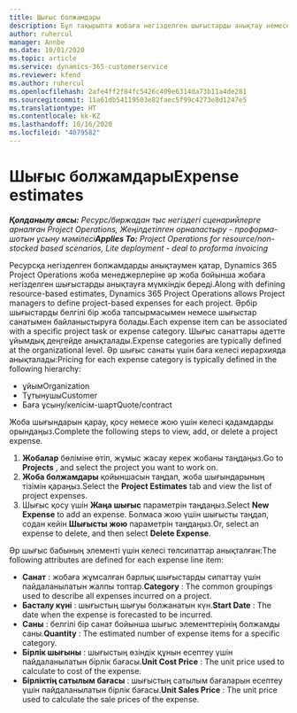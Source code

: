```yaml
---
title: Шығыс болжамдары
description: Бұл тақырыпта жобаға негізделген шығыстарды анықтау немесе бағалау туралы ақпарат берілген.
author: ruhercul
manager: Annbe
ms.date: 10/01/2020
ms.topic: article
ms.service: dynamics-365-customerservice
ms.reviewer: kfend
ms.author: ruhercul
ms.openlocfilehash: 2afe4ff2f84fc5426c409e6314da73b11a4de281
ms.sourcegitcommit: 11a61db54119503e82faec5f99c4273e8d1247e5
ms.translationtype: HT
ms.contentlocale: kk-KZ
ms.lasthandoff: 10/16/2020
ms.locfileid: "4079582"
---
```

# <a name="expense-estimates"></a><span data-ttu-id="9ff87-103">Шығыс болжамдары</span><span class="sxs-lookup"><span data-stu-id="9ff87-103">Expense estimates</span></span>
<span data-ttu-id="9ff87-104">_**Қолданылу аясы:** Ресурс/биржадан тыс негіздегі сценарийлерге арналған Project Operations, Жеңілдетілген орналастыру - проформа-шотын ұсыну мәмілесі_</span><span class="sxs-lookup"><span data-stu-id="9ff87-104">_**Applies To:** Project Operations for resource/non-stocked based scenarios, Lite deployment - deal to proforma invoicing_</span></span>

<span data-ttu-id="9ff87-105">Ресурсқа негізделген болжамдарды анықтаумен қатар, Dynamics 365 Project Operations жоба менеджерлеріне әр жоба бойынша жобаға негізделген шығыстарды анықтауға мүмкіндік береді.</span><span class="sxs-lookup"><span data-stu-id="9ff87-105">Along with defining resource-based estimates, Dynamics 365 Project Operations allows Project managers to define project-based expenses for each project.</span></span> <span data-ttu-id="9ff87-106">Әрбір шығыстарды белгілі бір жоба тапсырмасымен немесе шығыстар санатымен байланыстыруға болады.</span><span class="sxs-lookup"><span data-stu-id="9ff87-106">Each expense item can be associated with a specific project task or expense category.</span></span> <span data-ttu-id="9ff87-107">Шығыс санаттары әдетте ұйымдық деңгейде анықталады.</span><span class="sxs-lookup"><span data-stu-id="9ff87-107">Expense categories are typically defined at the organizational level.</span></span> <span data-ttu-id="9ff87-108">Әр шығыс санаты үшін баға келесі иерархияда анықталады:</span><span class="sxs-lookup"><span data-stu-id="9ff87-108">Pricing for each expense category is typically defined in the following hierarchy:</span></span>

- <span data-ttu-id="9ff87-109">ұйым</span><span class="sxs-lookup"><span data-stu-id="9ff87-109">Organization</span></span>
- <span data-ttu-id="9ff87-110">Тұтынушы</span><span class="sxs-lookup"><span data-stu-id="9ff87-110">Customer</span></span>
- <span data-ttu-id="9ff87-111">Баға ұсыну/келісім-шарт</span><span class="sxs-lookup"><span data-stu-id="9ff87-111">Quote/contract</span></span>

<span data-ttu-id="9ff87-112">Жоба шығындарын қарау, қосу немесе жою үшін келесі қадамдарды орындаңыз.</span><span class="sxs-lookup"><span data-stu-id="9ff87-112">Complete the following steps to view, add, or delete a project expense.</span></span>

1. <span data-ttu-id="9ff87-113">**Жобалар** бөліміне өтіп, жұмыс жасау керек жобаны таңдаңыз.</span><span class="sxs-lookup"><span data-stu-id="9ff87-113">Go to **Projects** , and select the project you want to work on.</span></span>
2. <span data-ttu-id="9ff87-114">**Жоба болжамдары** қойыншасын таңдап, жоба шығындарының тізімін қараңыз.</span><span class="sxs-lookup"><span data-stu-id="9ff87-114">Select the **Project Estimates** tab and view the list of project expenses.</span></span>
3. <span data-ttu-id="9ff87-115">Шығыс қосу үшін **Жаңа шығыс** параметрін таңдаңыз.</span><span class="sxs-lookup"><span data-stu-id="9ff87-115">Select **New Expense** to add an expense.</span></span> <span data-ttu-id="9ff87-116">Болмаса жою үшін шығысты таңдап, содан кейін **Шығысты жою** параметрін таңдаңыз.</span><span class="sxs-lookup"><span data-stu-id="9ff87-116">Or, select an expense to delete, and then select **Delete Expense**.</span></span>

<span data-ttu-id="9ff87-117">Әр шығыс бабының элементі үшін келесі төлсипаттар анықталған:</span><span class="sxs-lookup"><span data-stu-id="9ff87-117">The following attributes are defined for each expense line item:</span></span>

- <span data-ttu-id="9ff87-118">**Санат** : жобаға жұмсалған барлық шығыстарды сипаттау үшін пайдаланылатын жалпы топтар.</span><span class="sxs-lookup"><span data-stu-id="9ff87-118">**Category** : The common groupings used to describe all expenses incurred on a project.</span></span>
- <span data-ttu-id="9ff87-119">**Басталу күні** : шығыстың шығуы болжанатын күн.</span><span class="sxs-lookup"><span data-stu-id="9ff87-119">**Start Date** : The date when the expense is forecasted to be incurred.</span></span>
- <span data-ttu-id="9ff87-120">**Саны** : белгілі бір санат бойынша шығыс элементтерінің болжамды саны.</span><span class="sxs-lookup"><span data-stu-id="9ff87-120">**Quantity** : The estimated number of expense items for a specific category.</span></span>
- <span data-ttu-id="9ff87-121">**Бірлік шығыны** : шығыстың өзіндік құнын есептеу үшін пайдаланылатын бірлік бағасы.</span><span class="sxs-lookup"><span data-stu-id="9ff87-121">**Unit Cost Price** : The unit price used to calculate to cost of the expense.</span></span>
- <span data-ttu-id="9ff87-122">**Бірліктің сатылым бағасы** : шығыстың сатылым бағаларын есептеу үшін пайдаланылатын бірлік бағасы.</span><span class="sxs-lookup"><span data-stu-id="9ff87-122">**Unit Sales Price** : The unit price used to calculate the sale prices of the expense.</span></span>

